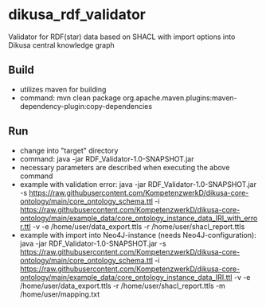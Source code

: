 # dikusa_rdf_validator
Validator for RDF(star) data based on SHACL with import options into Dikusa central knowledge graph

## Build
* utilizes maven for building
* command: mvn clean package org.apache.maven.plugins:maven-dependency-plugin:copy-dependencies

## Run
* change into "target" directory
* command: java -jar RDF_Validator-1.0-SNAPSHOT.jar
* necessary parameters are described when executing the above command
* example with validation error:  java -jar RDF_Validator-1.0-SNAPSHOT.jar -s https://raw.githubusercontent.com/KompetenzwerkD/dikusa-core-ontology/main/core_ontology_schema.ttl -i https://raw.githubusercontent.com/KompetenzwerkD/dikusa-core-ontology/main/example_data/core_ontology_instance_data_IRI_with_error.ttl -v -e /home/user/data_export.ttls -r /home/user/shacl_report.ttls
* example with import into Neo4J-instance (needs Neo4J-configuration): java -jar RDF_Validator-1.0-SNAPSHOT.jar -s https://raw.githubusercontent.com/KompetenzwerkD/dikusa-core-ontology/main/core_ontology_schema.ttl -i https://raw.githubusercontent.com/KompetenzwerkD/dikusa-core-ontology/main/example_data/core_ontology_instance_data_IRI.ttl -v -e /home/user/data_export.ttls -r /home/user/shacl_report.ttls  -m /home/user/mapping.txt
